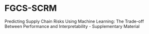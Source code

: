 # FGCS-SCRM
Predicting Supply Chain Risks Using Machine Learning: The Trade-off Between Performance and Interpretability - Supplementary Material

